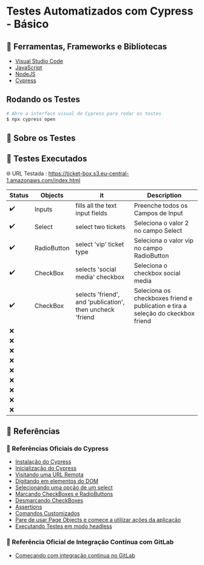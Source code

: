 <div align="center">
   <img src=""/>
</div>

# Testes Automatizados com Cypress - Básico



## 🧰 Ferramentas, Frameworks e Bibliotecas 

* [Visual Studio Code]()
* [JavaScript]() 
* [NodeJS]()
* [Cypress]()


## Rodando os Testes 

```bash
# Abre a interface visual do Cypress para rodar os testes
$ npx cypress open

```

## 🚀 Sobre os Testes




## 🧪 Testes Executados 

🌐 URL Testada : https://ticket-box.s3.eu-central-1.amazonaws.com/index.html

| Status | Objects     | it                                                        | Description                                                                      |
| ------ | ----------- | --------------------------------------------------------- | -------------------------------------------------------------------------------- |
| ✔️      | Inputs      | fills all the text input fields                           | Preenche todos os Campos de Input                                                |
| ✔️      | Select      | select two tickets                                        | Seleciona o valor 2 no campo Select                                              |
| ✔️      | RadioButton | select 'vip' ticket type                                  | Seleciona o valor vip no campo RadioButton                                       |
| ✔️      | CheckBox    | selects 'social media' checkbox                           | Seleciona o checkbox social media                                                |
| ✔️      | CheckBox    | selects 'friend', and 'publication', then uncheck 'friend | Seleciona os checkboxes friend e publication e tira a seleção do ckeckbox friend |
| ❌      |             |                                                           |                                                                                  |
| ❌      |             |                                                           |                                                                                  |
| ❌      |             |                                                           |                                                                                  |
| ❌      |             |                                                           |                                                                                  |
| ❌      |             |                                                           |                                                                                  |
| ❌      |             |                                                           |                                                                                  |
| ❌      |             |                                                           |                                                                                  |
| ❌      |             |                                                           |                                                                                  |
| ❌      |             |                                                           |                                                                                  |

## 🔗 Referências

### 🔗 Referências Oficiais do Cypress
- [Instalação do Cypress](https://docs.cypress.io/guides/getting-started/installing-cypress#System-requirements)
- [Inicialização do Cypress](https://docs.cypress.io/guides/getting-started/installing-cypress#Opening-Cypress)
- [Visitando uma URL Remota](https://docs.cypress.io/api/commands/visit#Syntax)
- [Digitando em elementos do DOM](https://docs.cypress.io/api/commands/type#Syntax)
- [Selecionando uma opção de um select](https://docs.cypress.io/api/commands/select#Syntax)
- [Marcando CheckBoxes e RadioButtons](https://docs.cypress.io/api/commands/check#Syntax)
- [Desmarcando CheckBoxes](https://docs.cypress.io/api/commands/uncheck#Syntax)
- [Assertions](https://docs.cypress.io/guides/references/assertions#Length)
- [Comandos Customizados](https://docs.cypress.io/api/cypress-api/custom-commands#Syntax)
- [Pare de usar Page Objects e comece a utilizar ações da aplicação](https://www.cypress.io/blog/2019/01/03/stop-using-page-objects-and-start-using-app-actions/)
- [Executando Testes em modo headless](https://docs.cypress.io/guides/guides/command-line#Commands)

### 🔗 Referência Oficial de Integração Contínua com GitLab 
- [Começando com integração continua no GitLab](https://docs.gitlab.com/ee/ci/#getting-started)